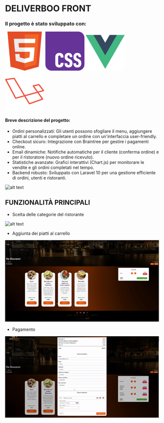 # DELIVERBOO FRONT
### Il progetto è stato sviluppato con:

<img src="/readmeImages/w3_html5-icon.svg"> <img src="/readmeImages/w3_css-icon.svg">
<img src="/readmeImages/vuejs-icon.svg"> <img src="/readmeImages/laravel-icon.svg">

#### Breve descrizione del progetto: 
- Ordini personalizzati: Gli utenti possono sfogliare il menu, aggiungere piatti al carrello e completare un ordine con un'interfaccia user-friendly.
- Checkout sicuro: Integrazione con Braintree per gestire i pagamenti online.
- Email dinamiche: Notifiche automatiche per il cliente (conferma ordine) e per il ristoratore (nuovo ordine ricevuto).
- Statistiche avanzate: Grafici interattivi (Chart.js) per monitorare le vendite e gli ordini completati nel tempo.
- Backend robusto: Sviluppato con Laravel 10 per una gestione efficiente di ordini, utenti e ristoranti.

![alt text](</readmeImages/home.png>)

## FUNZIONALITÀ PRINCIPALI
- Scelta delle categorie del ristorante

![alt text](</readmeImages/categorie.gif>)

- Aggiunta dei piatti al carrello

![alt text](</readmeImages/carrello.gif>)

- Pagamento

![alt text](</readmeImages/pagamento.gif>)

